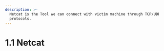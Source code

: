 ```yaml
---
description: >-
  Netcat is the Tool we can connect with victim machine through TCP/UDP
  protocols.
---
```


# 1.1 Netcat


